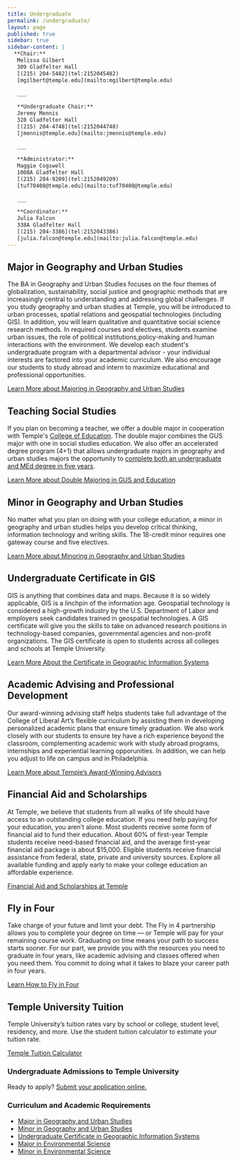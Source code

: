 ```yaml
---
title: Undergraduate
permalink: /undergraduate/
layout: page
published: true
sidebar: true
sidebar-content: |
  **Chair:**  
   Melissa Gilbert  
   309 Gladfelter Hall  
   [(215) 204-5482](tel:2152045482)  
   [mgilbert@temple.edu](mailto:mgilbert@temple.edu)   
   
   ___
   
   **Undergraduate Chair:**  
   Jeremy Mennis  
   328 Gladfelter Hall    
   [(215) 204-4748](tel:2152044748)    
   [jmennis@temple.edu](mailto:jmennis@temple.edu)   
   
   ___

   **Administrator:**  
   Maggie Cogswell  
   1008A Gladfelter Hall    
   [(215) 204-9209](tel:2152049209)   
   [tuf70408@temple.edu](mailto:tuf70408@temple.edu)      
   
   ___

   **Coordinator:**  
   Julia Falcon  
   338A Gladfelter Hall    
   [(215) 204-3386](tel:2152043386)   
   [julia.falcon@temple.edu](mailto:julia.falcon@temple.edu)
---
```

## Major in Geography and Urban Studies
The BA in Geography and Urban Studies focuses on the four themes of globalization, sustainability, social justice and geographic methods that are increasingly central to understanding and addressing global challenges. If you study geography and urban studies at Temple, you will be introduced to urban processes, spatial relations and geospatial technologies (including GIS). In addition, you will learn qualitative and quantitative social science research methods. In required courses and electives, students examine urban issues, the role of political institutions,policy-making and human interactions with the environment. We develop each student's undergraduate program with a departmental advisor - your individual interests are factored into your academic curriculum. We also encourage our students to study abroad and intern to maximize educational and professional opportunities. 

[Learn More about Majoring in Geography and Urban Studies](http://bulletin.temple.edu/undergraduate/liberal-arts/geography-urban-studies/ba-geography-urban-studies/#text)

## Teaching Social Studies
If you plan on becoming a teacher, we offer a double major in cooperation with Temple's [College of Education](http://education.temple.edu/). The double major combines the GUS major with one in social studies education. We also offer an accelerated degree program (4+1) that allows undergraduate majors in geography and urban studies majors the opportunity to [complete both an undergraduate and MEd degree in five years](http://education.temple.edu/aod/geography-and-urban-studies-ba-adult-organizational-development-med). 

[Learn More about Double Majoring in GUS and Education](http://education.temple.edu/aod/geography-and-urban-studies-ba-adult-organizational-development-med)

## Minor in Geography and Urban Studies
No matter what you plan on doing with your college education, a minor in geography and urban studies helps you develop critical thinking, information technology and writing skills. The 18-credit minor requires one gateway course and five electives. 

[Learn More about Minoring in Geography and Urban Studies](http://bulletin.temple.edu/undergraduate/liberal-arts/geography-urban-studies/minor-geography-urban-studies/)

## Undergraduate Certificate in GIS
GIS is anything that combines data and maps. Because it is so widely applicable, GIS is a linchpin of the information age. Geospatial technology is considered a high-growth industry by the U.S. Department of Labor and employers seek candidates trained in geospatial technologies. A GIS certificate will give you the skills  to take on advanced research positions in technology-based companies, governmental agencies and non-profit organizations. The GIS certificate is open to students across all colleges and schools at Temple University. 

[Learn More About the Certificate in Geographic Information Systems](http://bulletin.temple.edu/undergraduate/liberal-arts/geography-urban-studies/certificate-geographic-information-systems/)

## Academic Advising and Professional Development
Our award-winning advising staff helps students take full advantage of the College of Liberal Art’s flexible curriculum by assisting them in developing personalized academic plans that ensure timely graduation. We also work closely with our students to ensure tey have a rich experience beyond the classroom, complementing academic work with study abroad programs, internships and experiential learning opporunities. In addition, we can help you adjust to life on campus and in Philadelphia. 

[Learn More about Temple’s Award-Winning Advisors](https://liberalarts.temple.edu/advising)

## Financial Aid and Scholarships
At Temple, we believe that students from all walks of life should have access to an outstanding college education. If you need help paying for your education, you aren’t alone. Most students receive some form of financial aid to fund their education. About 60% of first-year Temple students receive need-based financial aid, and the average first-year financial aid package is about $15,000. Eligible students receive financial assistance from federal, state, private and university sources. Explore all available funding and apply early to make your college education an affordable experience.

[Financial Aid and Scholarships at Temple](https://sfs.temple.edu/financial-aid-types)

## Fly in Four
Take charge of your future and limit your debt. The Fly in 4 partnership allows you to complete your degree on time — or Temple will pay for your remaining course work. Graduating on time means your path to success starts sooner. For our part, we provide you with the resources you need to graduate in four years, like academic advising and classes offered when you need them. You commit to doing what it takes to blaze your career path in four years.

[Learn How to Fly in Four](http://fly.temple.edu/)

## Temple University Tuition
Temple University’s tuition rates vary by school or college, student level, residency, and more. Use the student tuition calculator to estimate your tuition rate.

[Temple Tuition Calculator](https://bursar.temple.edu/tuition-and-fees/tuition-rates)

### Undergraduate Admissions to Temple University
Ready to apply? [Submit your application online.](admissions.temple.edu/apply)

### Curriculum and Academic Requirements
- [Major in Geography and Urban Studies](http://bulletin.temple.edu/undergraduate/liberal-arts/geography-urban-studies/ba-geography-urban-studies/)
- [Minor in Geography and Urban Studies](http://bulletin.temple.edu/undergraduate/liberal-arts/geography-urban-studies/minor-geography-urban-studies/)
- [Undergraduate Certificate in Geographic Information Systems](http://bulletin.temple.edu/undergraduate/liberal-arts/geography-urban-studies/certificate-geographic-information-systems/)
- [Major in Environmental Science](http://bulletin.temple.edu/undergraduate/liberal-arts/environmental-studies/ba-environmental-studies/)
- [Minor in Environmental Science](http://bulletin.temple.edu/undergraduate/liberal-arts/environmental-studies/ba-environmental-studies/)
